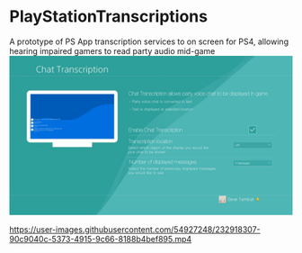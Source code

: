 # PlayStationTranscriptions
A prototype of PS App transcription services to on screen for PS4, allowing hearing impaired gamers
to read party audio mid-game
![image](https://github.com/tambatd/PlayStationTranscriptions/blob/master/Intro.jpg)

https://user-images.githubusercontent.com/54927248/232918307-90c9040c-5373-4915-9c66-8188b4bef895.mp4


